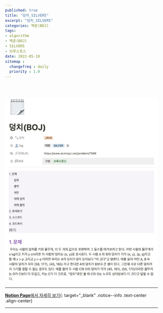 ```yaml
---
published: true
title: "덩치_SILVER5"
excerpt: "덩치_SILVER5"
categories: 백준(BOJ)
tags: 
- algorithm
- 백준(BOJ)
- SILVER5 
- 브루스포스
date: 2022-05-10
sitemap :
  changefreq : daily
  priority : 1.0
---
```

<br/>
<br/>

![2022-05-10-001_01](/assets/boj/2022-05-10-001_01.png)
  
---
[**Notion Page**에서 자세히 보기](https://pine-juice-8ba.notion.site/BOJ-f61e5158b97b48b787903c2223882443){: target="_blank" .notice--info .text-center .align-center}

---
